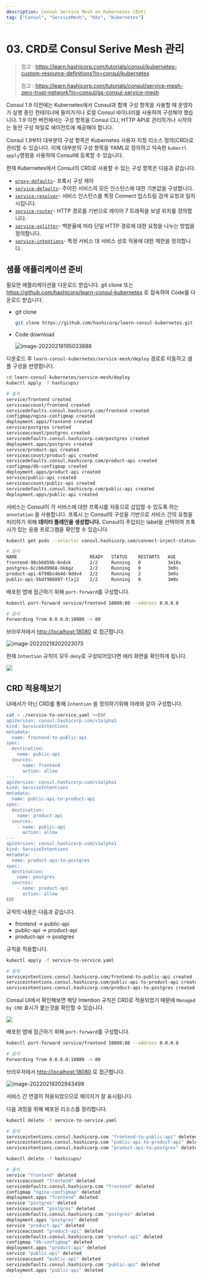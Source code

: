 ```yaml
---
description: Consul Service Mesh on Kubernetes (Ent)
tag: ["Consul", "ServiceMesh", "K8s", "Kubernetes"]
---
```


# 03. CRD로 Consul Serive Mesh 관리

> 참고 : <https://learn.hashicorp.com/tutorials/consul/kubernetes-custom-resource-definitions?in=consul/kubernetes>
>
> 참고 : <https://learn.hashicorp.com/tutorials/consul/service-mesh-zero-trust-network?in=consul/gs-consul-service-mesh>

Consul 1.9 이전에는 Kubernetes에서 Consul과 함께 구성 항목을 사용할 때 운영자가 실행 중인 컨테이너에 들어가거나 로컬 Consul 바이너리를 사용하여 구성해야 했습니다. 1.9 이전 버전에서는 구성 항목을 Consul CLI, HTTP API로 관리하거나 시작하는 동안 구성 파일로 에이전트에 제공해야 합니다.

Consul 1.9부터 대부분의 구성 항목은 Kubernetes 사용자 지정 리소스 정의(CRD)로 관리할 수 있습니다. 이제 대부분의 구성 항목을 YAML로 정의하고 익숙한 `kubectl apply`명령을 사용하여 Consul에 등록할 수 있습니다.

현재 Kubernetes에서 Consul의 CRD로 사용할 수 있는 구성 항목은 다음과 같습니다.

- [`proxy-defaults`](https://learn.hashicorp.com/tutorials/consul/kubernetes-custom-resource-definitions?in=consul/kubernetes#proxy-defaults)- 프록시 구성 제어
- [`service-defaults`](https://learn.hashicorp.com/tutorials/consul/kubernetes-custom-resource-definitions?in=consul/kubernetes#service-defaults)- 주어진 서비스의 모든 인스턴스에 대한 기본값을 구성합니다.
- [`service-resolver`](https://learn.hashicorp.com/tutorials/consul/kubernetes-custom-resource-definitions?in=consul/kubernetes#service-resolver)- 서비스 인스턴스를 특정 Connect 업스트림 검색 요청과 일치시킵니다.
- [`service-router`](https://learn.hashicorp.com/tutorials/consul/kubernetes-custom-resource-definitions?in=consul/kubernetes#service-router)- HTTP 경로를 기반으로 레이어 7 트래픽을 보낼 위치를 정의합니다.
- [`service-splitter`](https://learn.hashicorp.com/tutorials/consul/kubernetes-custom-resource-definitions?in=consul/kubernetes#service-splitter)- 백분율에 따라 단일 HTTP 경로에 대한 요청을 나누는 방법을 정의합니다.
- [`service-intentions`](https://learn.hashicorp.com/tutorials/consul/kubernetes-custom-resource-definitions?in=consul/kubernetes#service-intentions)- 특정 서비스 대 서비스 상호 작용에 대한 제한을 정의합니다.

## 샘플 애플리케이션 준비

필요한 애플리케이션을 다운로드 받습니다. git clone 또는 <https://github.com/hashicorp/learn-consul-kubernetes> 로 접속하여 Code를 다운로드 받습니다.

- git clone

  ```bash
  git clone https://github.com/hashicorp/learn-consul-kubernetes.git
  ```

- Code download

  ![image-20220219195033888](./images/03-use-crd-github.png)

다운로드 후 `learn-consul-kubernetes/service-mesh/deploy` 경로로 이동하고 샘플 구성을 반영합니다.

```bash
cd learn-consul-kubernetes/service-mesh/deploy
kubectl apply -f hashicups/
```
```bash
# 출력
service/frontend created
serviceaccount/frontend created
servicedefaults.consul.hashicorp.com/frontend created
configmap/nginx-configmap created
deployment.apps/frontend created
service/postgres created
serviceaccount/postgres created
servicedefaults.consul.hashicorp.com/postgres created
deployment.apps/postgres created
service/product-api created
serviceaccount/product-api created
servicedefaults.consul.hashicorp.com/product-api created
configmap/db-configmap created
deployment.apps/product-api created
service/public-api created
serviceaccount/public-api created
servicedefaults.consul.hashicorp.com/public-api created
deployment.apps/public-api created
```

서비스는 Consul이 각 서비스에 대한 프록시를 자동으로 삽입할 수 있도록 하는 `annotation` 을 사용합니다. 프록시 는 Consul의 구성을 기반으로 서비스 간의 요청을 처리하기 위해 **데이터 플레인을 생성합니다.** Consul이 주입되는 label을 선택하여 프록시가 있는 응용 프로그램을 확인할 수 있습니다.

```bash
kubectl get pods --selector consul.hashicorp.com/connect-inject-status=injected
```
```bash
# 출력
NAME                           READY   STATUS    RESTARTS   AGE
frontend-98cb6859b-6ndvk       2/2     Running   0          3m10s
postgres-6ccb6d9968-hkbgz      2/2     Running   0          3m9s
product-api-6798bc4b4d-9ddv4   2/2     Running   2          3m9s
public-api-5bdf986897-tlxj2    2/2     Running   0          3m9s
```



배포된 앱에 접근하기 위해 `port-forward`를 구성합니다.

```bash
kubectl port-forward service/frontend 18080:80 --address 0.0.0.0
```
```bash
# 출력
Forwarding from 0.0.0.0:18080 -> 80
```



브라우저에서 <http://localhost:18080> 로 접근합니다.

![image-20220219202023073](./images/03-use-crd-error.png)

현재 `Intention` 규칙이 모두 `deny`로 구성되어있다면 에러 화면을 확인하게 됩니다. 

![](./images/02-intention-alldeny.png)



## CRD 적용해보기

UI에서가 아닌 CRD를 통해 `Intention` 을 정의하기위해 아래와 같이 구성합니다.

```bash
cat > ./service-to-service.yaml <<EOF
apiVersion: consul.hashicorp.com/v1alpha1
kind: ServiceIntentions
metadata:
  name: frontend-to-public-api
spec:
  destination:
    name: public-api
  sources:
    - name: frontend
      action: allow
---
apiVersion: consul.hashicorp.com/v1alpha1
kind: ServiceIntentions
metadata:
  name: public-api-to-product-api
spec:
  destination:
    name: product-api
  sources:
    - name: public-api
      action: allow
---
apiVersion: consul.hashicorp.com/v1alpha1
kind: ServiceIntentions
metadata:
  name: product-api-to-postgres
spec:
  destination:
    name: postgres
  sources:
    - name: product-api
      action: allow
EOF
```

규칙의 내용은 다음과 같습니다.

- frontend -> public-api
- public-api -> product-api
- product-api -> postgres

규칙을 적용합니다.

```bash
kubectl apply -f service-to-service.yaml
```
```bash
# 출력
serviceintentions.consul.hashicorp.com/frontend-to-public-api created
serviceintentions.consul.hashicorp.com/public-api-to-product-api created
serviceintentions.consul.hashicorp.com/product-api-to-postgres created
```

Consul UI에서 확인해보면 해당 Intention 규칙은 CRD로 적용되었기 때문에 `Managed by CRD` 표시가 붙는것을 확인할 수 있습니다.

![](./images/02-intention-crd.png)

배포된 앱에 접근하기 위해 `port-forward`를 구성합니다.

```bash
kubectl port-forward service/frontend 18080:80 --address 0.0.0.0
```
```bash
# 출력
Forwarding from 0.0.0.0:18080 -> 80
```



브라우저에서 <http://localhost:18080> 로 접근합니다.

![image-20220219202943498](./images/03-use-crd-hashicups.png)

서비스 간 연결이 허용되었으므로 페이지가 잘 표시됩니다.

다음 과정을 위해 배포된 리소스를 정리합니다.

```bash
kubectl delete -f service-to-service.yaml
```
```bash
# 출력
serviceintentions.consul.hashicorp.com "frontend-to-public-api" deleted
serviceintentions.consul.hashicorp.com "public-api-to-product-api" deleted
serviceintentions.consul.hashicorp.com "product-api-to-postgres" deleted
```

```bash
kubectl delete -f hashicups/
```
```bash
# 출력
service "frontend" deleted
serviceaccount "frontend" deleted
servicedefaults.consul.hashicorp.com "frontend" deleted
configmap "nginx-configmap" deleted
deployment.apps "frontend" deleted
service "postgres" deleted
serviceaccount "postgres" deleted
servicedefaults.consul.hashicorp.com "postgres" deleted
deployment.apps "postgres" deleted
service "product-api" deleted
serviceaccount "product-api" deleted
servicedefaults.consul.hashicorp.com "product-api" deleted
configmap "db-configmap" deleted
deployment.apps "product-api" deleted
service "public-api" deleted
serviceaccount "public-api" deleted
servicedefaults.consul.hashicorp.com "public-api" deleted
deployment.apps "public-api" deleted
```

